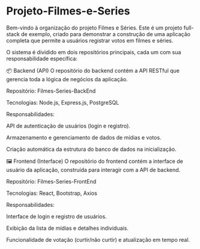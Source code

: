 # Projeto-Filmes-e-Series
Bem-vindo à organização do projeto Filmes e Séries. Este é um projeto full-stack de exemplo, criado para demonstrar a construção de uma aplicação completa que permite a usuários registrar votos em filmes e séries.

O sistema é dividido em dois repositórios principais, cada um com sua responsabilidade específica:

📦 Backend (API)
O repositório do backend contém a API RESTful que gerencia toda a lógica de negócios da aplicação.

Repositório: Filmes-Series-BackEnd

Tecnologias: Node.js, Express.js, PostgreSQL

Responsabilidades:

API de autenticação de usuários (login e registro).

Armazenamento e gerenciamento de dados de mídias e votos.

Criação automática da estrutura do banco de dados na inicialização.

🖼️ Frontend (Interface)
O repositório do frontend contém a interface de usuário da aplicação, construída para interagir com a API de backend.

Repositório: Filmes-Series-FrontEnd

Tecnologias: React, Bootstrap, Axios

Responsabilidades:

Interface de login e registro de usuários.

Exibição da lista de mídias e detalhes individuais.

Funcionalidade de votação (curtir/não curtir) e atualização em tempo real.
